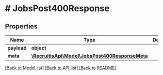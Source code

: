 # # JobsPost400Response

## Properties

Name | Type | Description | Notes
------------ | ------------- | ------------- | -------------
**payload** | **object** |  | [optional]
**meta** | [**\RecruitisApi\Model\JobsPost400ResponseMeta**](JobsPost400ResponseMeta.md) |  | [optional]

[[Back to Model list]](../../README.md#models) [[Back to API list]](../../README.md#endpoints) [[Back to README]](../../README.md)
